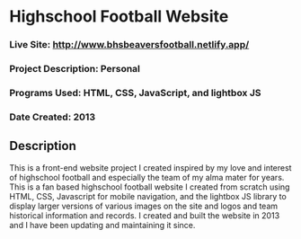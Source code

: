 # Highschool Football Website
### Live Site: http://www.bhsbeaversfootball.netlify.app/

### Project Description: Personal
### Programs Used: HTML, CSS, JavaScript, and lightbox JS
### Date Created: 2013

## Description
This is a front-end website project I created inspired by my love and interest of highschool football and especially the team of my alma mater for years. This is a fan based highschool football website I created from scratch using HTML, CSS, Javascript for mobile navigation, and the lightbox JS library to display larger versions of various images on the site and logos and team historical information and records. I created and built the website in 2013 and I have been updating and maintaining it since.
